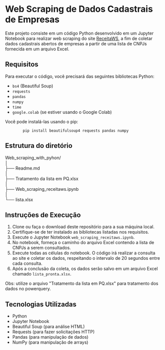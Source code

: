# Web Scraping de Dados Cadastrais de Empresas

Este projeto consiste em um código Python desenvolvido em um Jupyter Notebook para realizar web scraping do site [ReceitaWS](https://www.receitaws.com.br), a fim de coletar dados cadastrais abertos de empresas a partir de uma lista de CNPJs fornecida em um arquivo Excel.

## Requisitos

Para executar o código, você precisará das seguintes bibliotecas Python:

- `bs4` (Beautiful Soup)
- `requests`
- `pandas`
- `numpy`
- `time`
- `google.colab` (se estiver usando o Google Colab)

Você pode instalá-las usando o pip:

            pip install beautifulsoup4 requests pandas numpy

## Estrutura do diretório

Web_scraping_with_pyhon/  
│  
├── Readme.md  
│  
├── Tratamento da lista em PQ.xlsx  
│  
├── Web_scraping_receitaws.ipynb  
│  
└── lista.xlsx  

## Instruções de Execução

1. Clone ou faça o download deste repositório para a sua máquina local.
2. Certifique-se de ter instalado as bibliotecas listadas nos requisitos.
3. Execute o Jupyter Notebook `web_scraping_receitaws.ipynb`.
4. No notebook, forneça o caminho do arquivo Excel contendo a lista de CNPJs a serem consultados.
5. Execute todas as células do notebook. O código irá realizar a consulta ao site e coletar os dados, respeitando o intervalo de 20 segundos entre cada consulta.
6. Após a conclusão da coleta, os dados serão salvo em um arquivo Excel chamado `lista_pronta.xlsx`.

Obs: utilize o arquivo "Tratamento da lista em PQ.xlsx" para tratamento dos dados no powerquery.

## Tecnologias Utilizadas

- Python
- Jupyter Notebook
- Beautiful Soup (para análise HTML)
- Requests (para fazer solicitações HTTP)
- Pandas (para manipulação de dados)
- NumPy (para manipulação de arrays)